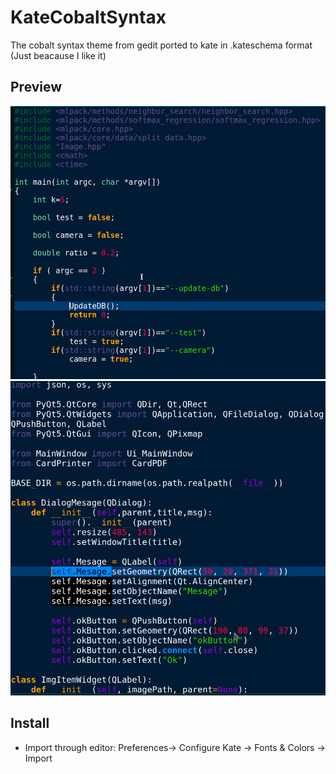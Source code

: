 # KateCobaltSyntax
The cobalt syntax theme from gedit ported to kate in .kateschema format
(Just beacause I like it)

## Preview
![Cpp](example_cpp.png)
![Python](example_python.png)

## Install

* Import through editor:
Preferences-> Configure Kate -> Fonts & Colors -> Import
